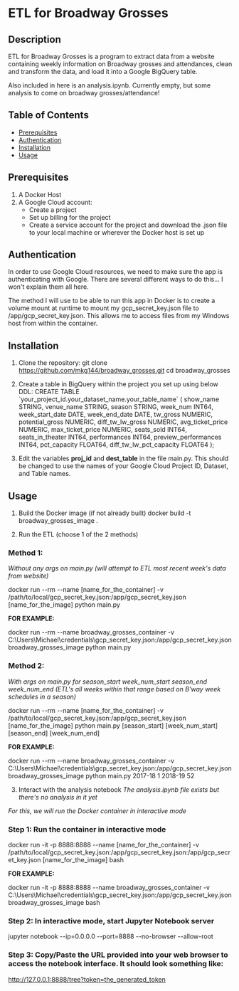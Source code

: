 # ETL for Broadway Grosses

## Description

ETL for Broadway Grosses is a program to extract data from a website containing weekly information on Broadway grosses and attendances, clean and transform the data, and load it into a Google BigQuery table.

Also included in here is an analysis.ipynb.
Currently empty, but some analysis to come on broadway grosses/attendance!

## Table of Contents

- [Prerequisites](#prerequisites)
- [Authentication](#authentication)
- [Installation](#installation)
- [Usage](#usage)

## Prerequisites

1. A Docker Host
2. A Google Cloud account:
   - Create a project
   - Set up billing for the project
   - Create a service account for the project and download the .json file to your local machine or wherever the Docker host is set up
    

## Authentication

In order to use Google Cloud resources, we need to make sure the app is authenticating with Google.  There are several different ways to do this... I won't explain them all here. 

The method I will use to be able to run this app in Docker is to create a volume mount at runtime to mount my gcp_secret_key.json file to /app/gcp_secret_key.json.  This allows me to access files from my Windows host from within the container.

## Installation

1. Clone the repository:
   git clone https://github.com/mkg144/broadway_grosses.git
   cd broadway_grosses

2. Create a table in BigQuery within the project you set up using below DDL:
   CREATE TABLE \`your_project_id.your_dataset_name.your_table_name\`
   (
      show_name STRING,
      venue_name STRING,
      season STRING,
      week_num INT64,
      week_start_date DATE,
      week_end_date DATE,
      tw_gross NUMERIC,
      potential_gross NUMERIC,
      diff_tw_lw_gross NUMERIC,
      avg_ticket_price NUMERIC,
      max_ticket_price NUMERIC,
      seats_sold INT64,
      seats_in_theater INT64,
      performances INT64,
      preview_performances INT64,
      pct_capacity FLOAT64,
      diff_tw_lw_pct_capacity FLOAT64
   );

3. Edit the variables **proj_id** and **dest_table** in the file main.py.  This should be changed to use the names of your Google Cloud Project ID, Dataset, and Table names.

## Usage
1. Build the Docker image (if not already built)
docker build -t broadway_grosses_image .

2. Run the ETL (choose 1 of the 2 methods)

### Method 1:
*Without any args on main.py* 
*(will attempt to ETL most recent week's data from website)*

docker run --rm --name \[name_for_the_container\] -v /path/to/local/gcp_secret_key.json:/app/gcp_secret_key.json \[name_for_the_image\] python main.py

**FOR EXAMPLE:**

docker run --rm --name broadway_grosses_container -v C:\Users\Michael\credentials\gcp_secret_key.json:/app/gcp_secret_key.json broadway_grosses_image python main.py

### Method 2:
*With args on main.py for season_start week_num_start season_end week_num_end*
*(ETL's all weeks within that range based on B'way week schedules in a season)*

docker run --rm --name \[name_for_the_container\] -v /path/to/local/gcp_secret_key.json:/app/gcp_secret_key.json \[name_for_the_image\] python main.py \[season_start\] \[week_num_start\] \[season_end\] \[week_num_end\]

**FOR EXAMPLE:**

docker run --rm --name broadway_grosses_container -v C:\Users\Michael\credentials\gcp_secret_key.json:/app/gcp_secret_key.json broadway_grosses_image python main.py 2017-18 1 2018-19 52

3. Interact with the analysis notebook
*The analysis.ipynb file exists but there's no analysis in it yet*

*For this, we will run the Docker container in interactive mode*

### Step 1: Run the container in interactive mode
docker run -it -p 8888:8888 --name \[name_for_the_container\] -v /path/to/local/gcp_secret_key.json:/app/gcp_secret_key.json:/app/gcp_secret_key.json \[name_for_the_image\] bash

**FOR EXAMPLE:**

docker run -it -p 8888:8888 --name broadway_grosses_container -v C:\Users\Michael\credentials\gcp_secret_key.json:/app/gcp_secret_key.json broadway_grosses_image bash

### Step 2: In interactive mode, start Jupyter Notebook server
jupyter notebook --ip=0.0.0.0 --port=8888 --no-browser --allow-root

### Step 3: Copy/Paste the URL provided into your web browser to access the notebook interface.  It should look something like:
http://127.0.0.1:8888/tree?token=the_generated_token
